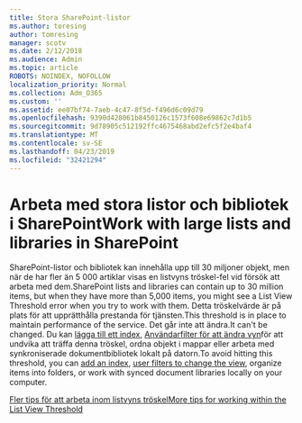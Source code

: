 ```yaml
---
title: Stora SharePoint-listor
ms.author: toresing
author: tomresing
manager: scotv
ms.date: 2/12/2018
ms.audience: Admin
ms.topic: article
ROBOTS: NOINDEX, NOFOLLOW
localization_priority: Normal
ms.collection: Adm_O365
ms.custom: ''
ms.assetid: ee07bf74-7aeb-4c47-8f5d-f496d6c09d79
ms.openlocfilehash: 9390d428061b8450126c1573f608e69862c7d1b5
ms.sourcegitcommit: 9d78905c512192ffc4675468abd2efc5f2e4baf4
ms.translationtype: MT
ms.contentlocale: sv-SE
ms.lasthandoff: 04/23/2019
ms.locfileid: "32421294"
---
```

# <a name="work-with-large-lists-and-libraries-in-sharepoint"></a><span data-ttu-id="fdd79-102">Arbeta med stora listor och bibliotek i SharePoint</span><span class="sxs-lookup"><span data-stu-id="fdd79-102">Work with large lists and libraries in SharePoint</span></span>

<span data-ttu-id="fdd79-103">SharePoint-listor och bibliotek kan innehålla upp till 30 miljoner objekt, men när de har fler än 5 000 artiklar visas en listvyns tröskel-fel vid försök att arbeta med dem.</span><span class="sxs-lookup"><span data-stu-id="fdd79-103">SharePoint lists and libraries can contain up to 30 million items, but when they have more than 5,000 items, you might see a List View Threshold error when you try to work with them.</span></span> <span data-ttu-id="fdd79-104">Detta tröskelvärde är på plats för att upprätthålla prestanda för tjänsten.</span><span class="sxs-lookup"><span data-stu-id="fdd79-104">This threshold is in place to maintain performance of the service.</span></span> <span data-ttu-id="fdd79-105">Det går inte att ändra.</span><span class="sxs-lookup"><span data-stu-id="fdd79-105">It can't be changed.</span></span> <span data-ttu-id="fdd79-106">Du kan [lägga till ett index](https://go.microsoft.com/fwlink/?linkid=867784), [Användarfilter för att ändra vyn](https://go.microsoft.com/fwlink/?linkid=867786)för att undvika att träffa denna tröskel, ordna objekt i mappar eller arbeta med synkroniserade dokumentbibliotek lokalt på datorn.</span><span class="sxs-lookup"><span data-stu-id="fdd79-106">To avoid hitting this threshold, you can [add an index](https://go.microsoft.com/fwlink/?linkid=867784), [user filters to change the view](https://go.microsoft.com/fwlink/?linkid=867786), organize items into folders, or work with synced document libraries locally on your computer.</span></span> 
  
[<span data-ttu-id="fdd79-107">Fler tips för att arbeta inom listvyns tröskel</span><span class="sxs-lookup"><span data-stu-id="fdd79-107">More tips for working within the List View Threshold</span></span>](https://go.microsoft.com/fwlink/?linkid=867787)
  

